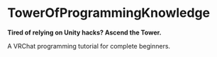 # TowerOfProgrammingKnowledge
**Tired of relying on Unity hacks? Ascend the Tower.**

A VRChat programming tutorial for complete beginners. 
